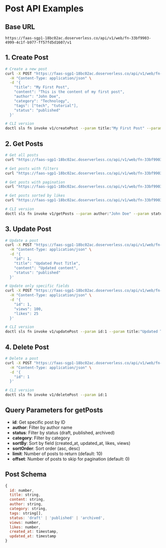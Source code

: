 # Post API Examples

## Base URL
```
https://faas-sgp1-18bc02ac.doserverless.co/api/v1/web/fn-33bf9903-4999-4c1f-b977-ff57fd5d1607/v1
```

## 1. Create Post
```bash
# Create a new post
curl -X POST "https://faas-sgp1-18bc02ac.doserverless.co/api/v1/web/fn-33bf9903-4999-4c1f-b977-ff57fd5d1607/v1/createPost" \
  -H "Content-Type: application/json" \
  -d '{
    "title": "My First Post",
    "content": "This is the content of my first post",
    "author": "John Doe",
    "category": "Technology",
    "tags": ["tech", "tutorial"],
    "status": "published"
  }'

# CLI version
doctl sls fn invoke v1/createPost --param title:"My First Post" --param content:"This is the content" --param author:"John Doe"
```

## 2. Get Posts
```bash
# Get all posts
curl "https://faas-sgp1-18bc02ac.doserverless.co/api/v1/web/fn-33bf9903-4999-4c1f-b977-ff57fd5d1607/v1/getPosts"

# Get posts with filters
curl "https://faas-sgp1-18bc02ac.doserverless.co/api/v1/web/fn-33bf9903-4999-4c1f-b977-ff57fd5d1607/v1/getPosts?author=John%20Doe&status=published"

# Get posts with pagination
curl "https://faas-sgp1-18bc02ac.doserverless.co/api/v1/web/fn-33bf9903-4999-4c1f-b977-ff57fd5d1607/v1/getPosts?limit=5&offset=0"

# Get posts sorted by likes
curl "https://faas-sgp1-18bc02ac.doserverless.co/api/v1/web/fn-33bf9903-4999-4c1f-b977-ff57fd5d1607/v1/getPosts?sortBy=likes&sortOrder=desc"

# CLI version
doctl sls fn invoke v1/getPosts --param author:"John Doe" --param status:"published"
```

## 3. Update Post
```bash
# Update a post
curl -X POST "https://faas-sgp1-18bc02ac.doserverless.co/api/v1/web/fn-33bf9903-4999-4c1f-b977-ff57fd5d1607/v1/updatePost" \
  -H "Content-Type: application/json" \
  -d '{
    "id": 1,
    "title": "Updated Post Title",
    "content": "Updated content",
    "status": "published"
  }'

# Update only specific fields
curl -X POST "https://faas-sgp1-18bc02ac.doserverless.co/api/v1/web/fn-33bf9903-4999-4c1f-b977-ff57fd5d1607/v1/updatePost" \
  -H "Content-Type: application/json" \
  -d '{
    "id": 1,
    "views": 100,
    "likes": 25
  }'

# CLI version
doctl sls fn invoke v1/updatePost --param id:1 --param title:"Updated Title"
```

## 4. Delete Post
```bash
# Delete a post
curl -X POST "https://faas-sgp1-18bc02ac.doserverless.co/api/v1/web/fn-33bf9903-4999-4c1f-b977-ff57fd5d1607/v1/deletePost" \
  -H "Content-Type: application/json" \
  -d '{
    "id": 1
  }'

# CLI version
doctl sls fn invoke v1/deletePost --param id:1
```

## Query Parameters for getPosts

- **id**: Get specific post by ID
- **author**: Filter by author name
- **status**: Filter by status (draft, published, archived)
- **category**: Filter by category
- **sortBy**: Sort by field (created_at, updated_at, likes, views)
- **sortOrder**: Sort order (asc, desc)
- **limit**: Number of posts to return (default: 10)
- **offset**: Number of posts to skip for pagination (default: 0)

## Post Schema

```javascript
{
  id: number,
  title: string,
  content: string,
  author: string,
  category: string,
  tags: string[],
  status: 'draft' | 'published' | 'archived',
  views: number,
  likes: number,
  created_at: timestamp,
  updated_at: timestamp
}
```